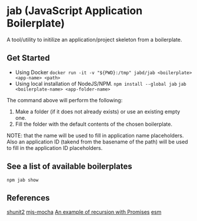 # jab (JavaScript Application Boilerplate)

A tool/utility to initilize an application/project skeleton from a boilerplate.

## Get Started

* Using Docker
  `docker run -it -v "${PWD}:/tmp" jabd/jab <boilerplate> <app-name> <path>`
* Using local installation of NodeJS/NPM.
  `npm install --global jab`
  `jab <boilerplate-name> <app-folder-name>`

The command above will perform the following:

1. Make a folder (if it does not already exists) or use an existing empty one.
2. Fill the folder with the default contents of the chosen boilerplate.

NOTE: that the name will be used to fill in application name placeholders. Also
an application ID (takend from the basename of the path) will be used to fill
in the application ID placeholders.

## See a list of available boilerplates

`npm jab show`

## References

[shunit2](https://github.com/kward/shunit2)
[mjs-mocha](https://github.com/vpotseluyko/mjs-mocha)
[An example of recursion with Promises](https://gist.github.com/magnetikonline/bfaf2ada33c4922b1a7b0dc876b9aef4)
[esm](http://2ality.com/2018/12/nodejs-esm-phases.html)
